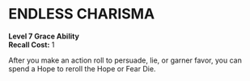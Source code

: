 # ENDLESS CHARISMA

**Level 7 Grace Ability**  
**Recall Cost:** 1

After you make an action roll to persuade, lie, or garner favor, you can spend a Hope to reroll the Hope or Fear Die.